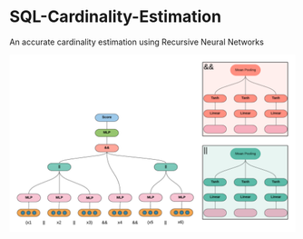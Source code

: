 # SQL-Cardinality-Estimation
An accurate cardinality estimation using Recursive Neural Networks



![Model Architecture](https://github.com/naymaraq/SQL-Cardinality-Estimation/blob/master/imgs/treernn.png)
